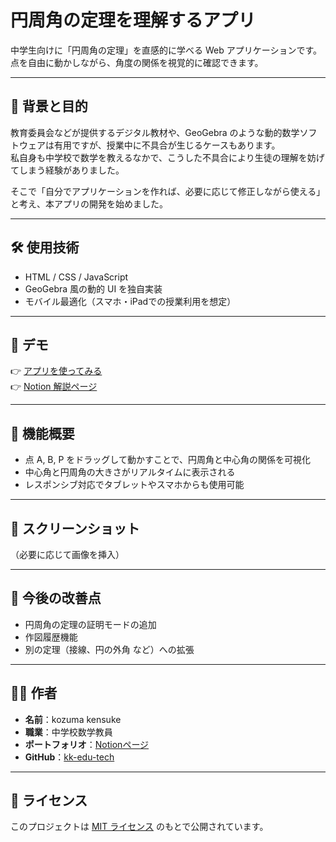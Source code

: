 # 円周角の定理を理解するアプリ

中学生向けに「円周角の定理」を直感的に学べる Web アプリケーションです。点を自由に動かしながら、角度の関係を視覚的に確認できます。

---

## 📖 背景と目的

教育委員会などが提供するデジタル教材や、GeoGebra のような動的数学ソフトウェアは有用ですが、授業中に不具合が生じるケースもあります。  
私自身も中学校で数学を教えるなかで、こうした不具合により生徒の理解を妨げてしまう経験がありました。

そこで「自分でアプリケーションを作れば、必要に応じて修正しながら使える」と考え、本アプリの開発を始めました。

---

## 🛠 使用技術

- HTML / CSS / JavaScript
- GeoGebra 風の動的 UI を独自実装
- モバイル最適化（スマホ・iPadでの授業利用を想定）

---

## 🚀 デモ

👉 [アプリを使ってみる](https://kk-ed-tech.github.io/circumference-angle-app/)  
👉 [Notion 解説ページ](https://raspy-store-96c.notion.site/24288083f5268095a827da09d4e2e204)

---

## 🧩 機能概要

- 点 A, B, P をドラッグして動かすことで、円周角と中心角の関係を可視化
- 中心角と円周角の大きさがリアルタイムに表示される
- レスポンシブ対応でタブレットやスマホからも使用可能

---

## 📸 スクリーンショット

（必要に応じて画像を挿入）

---

## 💬 今後の改善点

- 円周角の定理の証明モードの追加
- 作図履歴機能
- 別の定理（接線、円の外角 など）への拡張

---

## 🙋‍♂️ 作者

- **名前**：kozuma kensuke  
- **職業**：中学校数学教員  
- **ポートフォリオ**：[Notionページ](https://raspy-store-96c.notion.site/...)  
- **GitHub**：[kk-edu-tech](https://github.com/kk-edu-tech)

---

## 📄 ライセンス

このプロジェクトは [MIT ライセンス](LICENSE) のもとで公開されています。